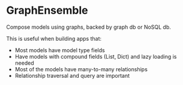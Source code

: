 GraphEnsemble
=============
Compose models using graphs, backed by graph db or NoSQL db. 

This is useful when building apps that:
- Most models have model type fields
- Have models with compound fields (List, Dict) and lazy loading is needed
- Most of the models have many-to-many relationships
- Relationship traversal and query are important

